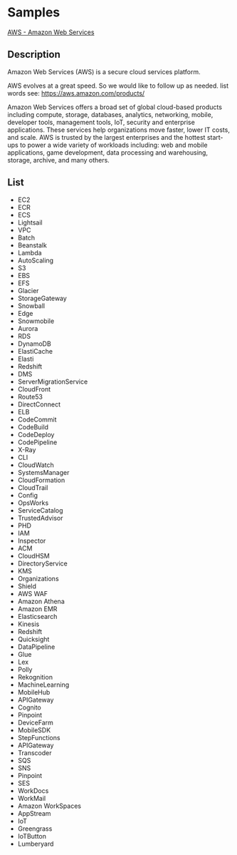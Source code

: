 # Samples
[AWS - Amazon Web Services](https://aws.amazon.com/)

## Description
Amazon Web Services (AWS) is a secure cloud services platform.

AWS evolves at a great speed. So we would like to follow up as needed.
list words see: https://aws.amazon.com/products/

Amazon Web Services offers a broad set of global cloud-based products including compute, storage, databases,
analytics, networking, mobile, developer tools, management tools, IoT, security and enterprise applications.
These services help organizations move faster, lower IT costs, and scale.
AWS is trusted by the largest enterprises and the hottest start-ups to power a wide variety of workloads including:
web and mobile applications, game development, data processing and warehousing, storage, archive, and many others.


## List
* EC2
* ECR
* ECS
* Lightsail
* VPC
* Batch
* Beanstalk
* Lambda
* AutoScaling
* S3
* EBS
* EFS
* Glacier
* StorageGateway
* Snowball
* Edge
* Snowmobile
* Aurora
* RDS
* DynamoDB
* ElastiCache
* Elasti
* Redshift
* DMS
* ServerMigrationService
* CloudFront
* Route53
* DirectConnect
* ELB
* CodeCommit
* CodeBuild
* CodeDeploy
* CodePipeline
* X-Ray
* CLI
* CloudWatch
* SystemsManager
* CloudFormation
* CloudTrail
* Config
* OpsWorks
* ServiceCatalog
* TrustedAdvisor
* PHD
* IAM
* Inspector
* ACM
* CloudHSM
* DirectoryService
* KMS
* Organizations
* Shield
* AWS WAF
* Amazon Athena
* Amazon EMR
* Elasticsearch
* Kinesis
* Redshift
* Quicksight
* DataPipeline
* Glue
* Lex
* Polly
* Rekognition
* MachineLearning
* MobileHub
* APIGateway
* Cognito
* Pinpoint
* DeviceFarm
* MobileSDK
* StepFunctions
* APIGateway
* Transcoder
* SQS
* SNS
* Pinpoint
* SES
* WorkDocs
* WorkMail
* Amazon WorkSpaces
* AppStream
* IoT
* Greengrass
* IoTButton
* Lumberyard


